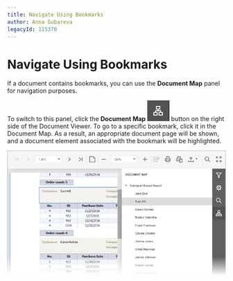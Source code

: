 ```yaml
---
title: Navigate Using Bookmarks
author: Anna Gubareva
legacyId: 115370
---
```

# Navigate Using Bookmarks
If a document contains bookmarks, you can use the **Document Map** panel for navigation purposes.

To switch to this panel, click the **Document Map** ![eud-report-explorer-0](../../../images/img120126.png) button on the right side of the Document Viewer. To go to a specific bookmark, click it in the Document Map. As a result, an appropriate document page will be shown, and a document element associated with the bookmark will be highlighted.

![EUD_HTML5DV_DocumentMap](../../../images/img121839.png)